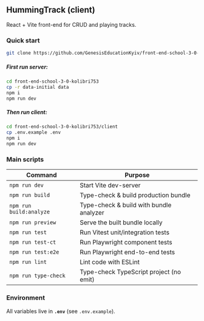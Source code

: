 ## HummingTrack (client)

React + Vite front-end for CRUD and playing tracks.

### Quick start

```bash
git clone https://github.com/GenesisEducationKyiv/front-end-school-3-0-kolibri753.git
```
##### First run server:
```bash
cd front-end-school-3-0-kolibri753
cp -r data-initial data
npm i
npm run dev
```

##### Then run client:
```bash
cd front-end-school-3-0-kolibri753/client
cp .env.example .env
npm i
npm run dev
```

### Main scripts

| Command                 | Purpose                                 |
| ----------------------- | --------------------------------------- |
| `npm run dev`           | Start Vite dev-server                   |
| `npm run build`         | Type-check & build production bundle    |
| `npm run build:analyze` | Type-check & build with bundle analyzer |
| `npm run preview`       | Serve the built bundle locally          |
| `npm run test`          | Run Vitest unit/integration tests       |
| `npm run test-ct`       | Run Playwright component tests          |
| `npm run test:e2e`      | Run Playwright end-to-end tests         |
| `npm run lint`          | Lint code with ESLint                   |
| `npm run type-check`    | Type-check TypeScript project (no emit) |

### Environment

All variables live in **`.env`** (see `.env.example`).
